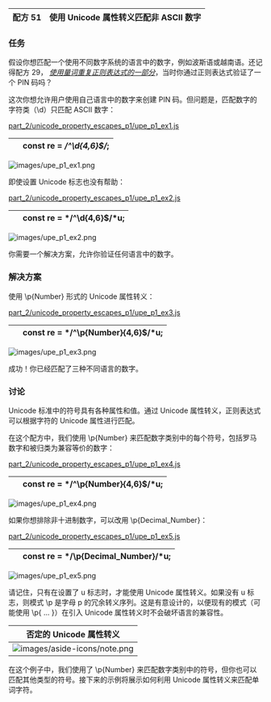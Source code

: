 | 配方 51 | 使用 Unicode 属性转义匹配非 ASCII 数字 |
| --- | --- |

### 任务

假设你想匹配一个使用不同数字系统的语言中的数字，例如波斯语或越南语。还记得配方 29， [*使用量词重复正则表达式的一部分*](f_0040.xhtml#rcp.quantifiers)，当时你通过正则表达式验证了一个 PIN 码吗？

这次你想允许用户使用自己语言中的数字来创建 PIN 码。但问题是，匹配数字的字符类（\d）只匹配 ASCII 数字：

[part_2/unicode_property_escapes_p1/upe_p1_ex1.js](http://media.pragprog.com/titles/fkjavascript/code/part_2/unicode_property_escapes_p1/upe_p1_ex1.js)

|   | **const** re = */^**\d{4,6}**$/*; |
| --- | --- |

![images/upe_p1_ex1.png](images/upe_p1_ex1.png)

即使设置 Unicode 标志也没有帮助：

[part_2/unicode_property_escapes_p1/upe_p1_ex2.js](http://media.pragprog.com/titles/fkjavascript/code/part_2/unicode_property_escapes_p1/upe_p1_ex2.js)

|   | **const** re = */^**\d{4,6}**$/*u; |
| --- | --- |

![images/upe_p1_ex2.png](images/upe_p1_ex2.png)

你需要一个解决方案，允许你验证任何语言中的数字。

### 解决方案

使用 \p{Number} 形式的 Unicode 属性转义：

[part_2/unicode_property_escapes_p1/upe_p1_ex3.js](http://media.pragprog.com/titles/fkjavascript/code/part_2/unicode_property_escapes_p1/upe_p1_ex3.js)

|   | **const** re = */^**\p**{Number}**{4,6}**$/*u; |
| --- | --- |

![images/upe_p1_ex3.png](images/upe_p1_ex3.png)

成功！你已经匹配了三种不同语言的数字。

### 讨论

Unicode 标准中的符号具有各种属性和值。通过 Unicode 属性转义，正则表达式可以根据字符的 Unicode 属性进行匹配。

在这个配方中，我们使用 \p{Number} 来匹配数字类别中的每个符号，包括罗马数字和被归类为兼容等价的数字：

[part_2/unicode_property_escapes_p1/upe_p1_ex4.js](http://media.pragprog.com/titles/fkjavascript/code/part_2/unicode_property_escapes_p1/upe_p1_ex4.js)

|   | **const** re = */^**\p**{Number}**{4,6}**$/*u; |
| --- | --- |

![images/upe_p1_ex4.png](images/upe_p1_ex4.png)

如果你想排除非十进制数字，可以改用 \p{Decimal_Number}：

[part_2/unicode_property_escapes_p1/upe_p1_ex5.js](http://media.pragprog.com/titles/fkjavascript/code/part_2/unicode_property_escapes_p1/upe_p1_ex5.js)

|   | **const** re = */**\p**{Decimal_Number}/*u; |
| --- | --- |

![images/upe_p1_ex5.png](images/upe_p1_ex5.png)

请记住，只有在设置了 u 标志时，才能使用 Unicode 属性转义。如果没有 u 标志，则模式 \p 是字母 p 的冗余转义序列。这是有意设计的，以便现有的模式（可能使用 \p{ ... }）在引入 Unicode 属性转义时不会破坏语言的兼容性。

| 否定的 Unicode 属性转义 |
| --- |
| ![images/aside-icons/note.png](images/aside-icons/note.png) | Unicode 属性转义也有一个否定版本，通过 \P{ ... } 来表示，它可以让你匹配与正常匹配结果相反的内容。例如，如果你想匹配不包含数字的字符串，可以写：/^\P{Number}+$/u |

在这个例子中，我们使用了 \p{Number} 来匹配数字类别中的符号，但你也可以匹配其他类型的符号。接下来的示例将展示如何利用 Unicode 属性转义来匹配单词字符。
